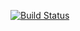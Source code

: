 [![Build Status](https://travis-ci.org/kitosek/chessviz.svg?branch=master)](https://travis-ci.org/kitosek/chessviz)

